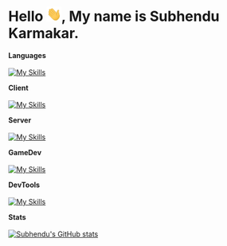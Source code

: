 # Hello <img width="30" src="https://github.com/Venom-61/Venom-61/blob/main/assets/gif/Hi.gif" />, My name is Subhendu Karmakar.

**Languages**  
<br />
[![My Skills](https://skillicons.dev/icons?i=cpp,cs,js,ts,lua)]()

**Client**
<br />
<br />
[![My Skills](https://skillicons.dev/icons?i=react,tailwind,vite,d3,p5js,threejs,phaser)]()

**Server**
<br />
<br />
[![My Skills](https://skillicons.dev/icons?i=nodejs,express)]()

**GameDev**
<br />
<br />
[![My Skills](https://skillicons.dev/icons?i=godot,unity,blender)]()

**DevTools**
<br />
<br />
[![My Skills](https://skillicons.dev/icons?i=bash,git,github,vim,neovim,vscode,linux)]()

**Stats**
<br />
<br />
[![Subhendu's GitHub stats](https://github-readme-stats.vercel.app/api?username=subh3ndu)](https://github.com/anuraghazra/github-readme-stats)
